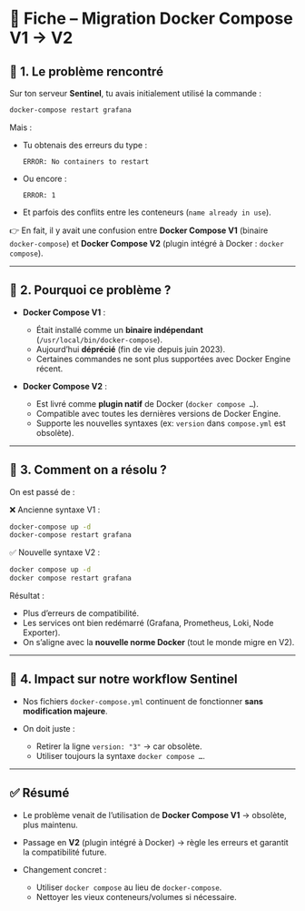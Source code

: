 # 📓 Fiche – Migration Docker Compose V1 → V2

## 🔹 1. Le problème rencontré

Sur ton serveur **Sentinel**, tu avais initialement utilisé la commande :

```bash
docker-compose restart grafana
```

Mais :

* Tu obtenais des erreurs du type :

  ```
  ERROR: No containers to restart
  ```
* Ou encore :

  ```
  ERROR: 1
  ```
* Et parfois des conflits entre les conteneurs (`name already in use`).

👉 En fait, il y avait une confusion entre **Docker Compose V1** (binaire `docker-compose`) et **Docker Compose V2** (plugin intégré à Docker : `docker compose`).

---

## 🔹 2. Pourquoi ce problème ?

* **Docker Compose V1** :

    * Était installé comme un **binaire indépendant** (`/usr/local/bin/docker-compose`).
    * Aujourd’hui **déprécié** (fin de vie depuis juin 2023).
    * Certaines commandes ne sont plus supportées avec Docker Engine récent.

* **Docker Compose V2** :

    * Est livré comme **plugin natif** de Docker (`docker compose …`).
    * Compatible avec toutes les dernières versions de Docker Engine.
    * Supporte les nouvelles syntaxes (ex: `version` dans `compose.yml` est obsolète).

---

## 🔹 3. Comment on a résolu ?

On est passé de :

❌ Ancienne syntaxe V1 :

```bash
docker-compose up -d
docker-compose restart grafana
```

✅ Nouvelle syntaxe V2 :

```bash
docker compose up -d
docker compose restart grafana
```

Résultat :

* Plus d’erreurs de compatibilité.
* Les services ont bien redémarré (Grafana, Prometheus, Loki, Node Exporter).
* On s’aligne avec la **nouvelle norme Docker** (tout le monde migre en V2).

---

## 🔹 4. Impact sur notre workflow Sentinel

* Nos fichiers `docker-compose.yml` continuent de fonctionner **sans modification majeure**.
* On doit juste :

    * Retirer la ligne `version: "3"` → car obsolète.
    * Utiliser toujours la syntaxe `docker compose …`.

---

## ✅ Résumé

* Le problème venait de l’utilisation de **Docker Compose V1** → obsolète, plus maintenu.
* Passage en **V2** (plugin intégré à Docker) → règle les erreurs et garantit la compatibilité future.
* Changement concret :

    * Utiliser `docker compose` au lieu de `docker-compose`.
    * Nettoyer les vieux conteneurs/volumes si nécessaire.
